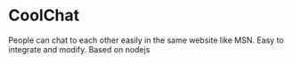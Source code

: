 CoolChat
========

People can chat to each other easily in the same website like MSN. Easy to integrate and modify. Based on nodejs
